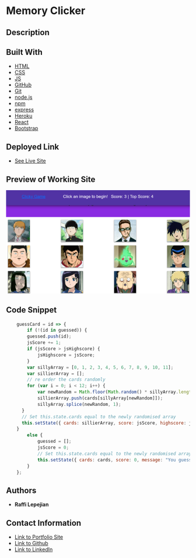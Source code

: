 # Memory Clicker

## Description


## Built With

* [HTML](https://developer.mozilla.org/en-US/docs/Web/HTML)
* [CSS](https://developer.mozilla.org/en-US/docs/Web/CSS)
* [JS](https://www.javascript.com/)
* [GitHub](https://github.com/)
* [Git](https://git-scm.com/)
* [node.js](https://nodejs.org/en/)
* [npm](https://www.npmjs.com/)
* [express](https://www.npmjs.com/package/express)
* [Heroku](https://dashboard.heroku.com/)
* [React](https://reactjs.org/)
* [Bootstrap](https://getbootstrap.com/)

## Deployed Link

* [See Live Site]()

## Preview of Working Site

![Image](memoryPreview.png)

## Code Snippet


```javascript
    guessCard = id => {
        if (!(id in guessed)) {
        guessed.push(id);
        jsScore += 1;
        if (jsScore > jsHighscore) {
            jsHighscore = jsScore;
        }
        var sillyArray = [0, 1, 2, 3, 4, 5, 6, 7, 8, 9, 10, 11];
        var sillierArray = [];
        // re order the cards randomly
        for (var i = 0; i < 12; i++) {
            var newRandom = Math.floor(Math.random() * sillyArray.length);
            sillierArray.push(cards[sillyArray[newRandom]]);
            sillyArray.splice(newRandom, 1);
      }
      // Set this.state.cards equal to the newly randomised array
      this.setState({ cards: sillierArray, score: jsScore, highscore: jsHighscore, message: "You guessed correctly!" });
    }
        else {
            guessed = [];
            jsScore = 0;
            // Set this.state.cards equal to the newly randomised array
            this.setState({ cards: cards, score: 0, message: "You guessed incorrectly! Start over!" });
        }
    };
```

## Authors

* **Raffi Lepejian** 

## Contact Information

- [Link to Portfolio Site](https://rslepejian.github.io/updated-portfolio/)
- [Link to Github](https://github.com/rslepejian)
- [Link to LinkedIn](https://linkedin.com/in/raffi-lepejian-071876153)